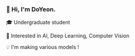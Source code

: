 ### 👋 Hi, I'm DoYeon. 

🎓 Undergraduate student

👀 Interested in AI, Deep Learning, Computer Vision

💡 I'm making various models !

